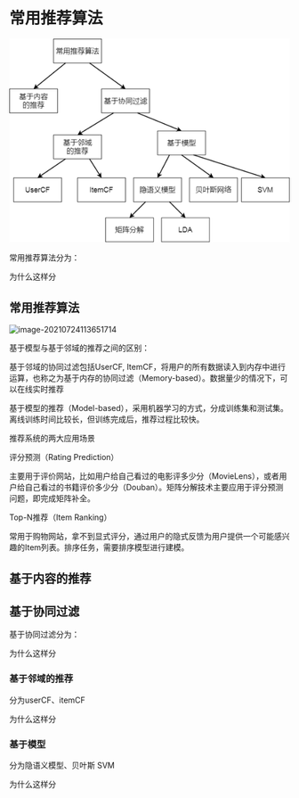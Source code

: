 # 常用推荐算法



![image-20210724113651714.png](https://github.com/archted/markdown-img/blob/main/img/image-20210724113651714.png?raw=true)

常用推荐算法分为：

为什么这样分

## 常用推荐算法

<img src="https://cdn.jsdelivr.net/gh/archted/markdown-img@main/img/image-20210724113651714.png" alt="image-20210724113651714" style="zoom:100%;" />


基于模型与基于邻域的推荐之间的区别：

基于邻域的协同过滤包括UserCF, ItemCF，将用户的所有数据读入到内存中进行运算，也称之为基于内存的协同过滤（Memory-based）。数据量少的情况下，可以在线实时推荐

基于模型的推荐（Model-based），采用机器学习的方式，分成训练集和测试集。离线训练时间比较长，但训练完成后，推荐过程比较快。



推荐系统的两大应用场景

评分预测（Rating Prediction）

主要用于评价网站，比如用户给自己看过的电影评多少分（MovieLens），或者用户给自己看过的书籍评价多少分（Douban）。矩阵分解技术主要应用于评分预测问题，即完成矩阵补全。

Top-N推荐（Item Ranking）

常用于购物网站，拿不到显式评分，通过用户的隐式反馈为用户提供一个可能感兴趣的Item列表。排序任务，需要排序模型进行建模。

## 基于内容的推荐

## 基于协同过滤

基于协同过滤分为：

为什么这样分

### 基于邻域的推荐

分为userCF、itemCF

为什么这样分

### 基于模型

分为隐语义模型、贝叶斯 SVM

为什么这样分
